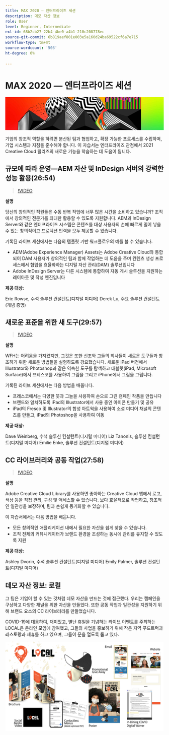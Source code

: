 ```yaml
---
title: MAX 2020 — 엔터프라이즈 세션
description: 데모 자산 정보
role: User
level: Beginner, Intermediate
exl-id: 68b2cb27-22b4-4be0-a4b1-210c208778ec
source-git-commit: 6b819aef801e003e5a160d24ba69522cf6a7e715
workflow-type: tm+mt
source-wordcount: '503'
ht-degree: 0%

---
```


# MAX 2020 — 엔터프라이즈 세션

![최대 2020 영웅 이미지](../assets/MAX2020.jpg)

기업의 창조적 역할을 하려면 분산된 팀과 협업하고, 확장 가능한 프로세스를 수립하며, 기업 시스템과 지침을 준수해야 합니다. 이 자습서는 엔터프라이즈 관점에서 2021 Creative Cloud 릴리즈의 새로운 기능을 학습하는 데 도움이 됩니다.

## 규모에 따라 운영—AEM 자산 및 InDesign 서버의 강력한 성능 활용(26:54)

>[!VIDEO](https://video.tv.adobe.com/v/327112?hidetitle=true)

**설명**

당신의 창의적인 직원들은 수동 반복 작업에 너무 많은 시간을 소비하고 있습니까? 조직에서 창의적인 전문가를 최대한 활용할 수 있도록 지원합니다. AEM과 InDesign Server와 같은 엔터프라이즈 시스템은 콘텐츠를 대상 사용자의 손에 빠르게 밀어 넣을 수 있는 창의적이고 프로덕션 인력을 모두 제공할 수 있습니다.

기록된 라이브 세션에서는 다음의 템플릿 기반 워크플로우의 예를 볼 수 있습니다.
* AEM(Adobe Experience Manager) Assets는 Adobe Creative Cloud와 통합되어 DAM 사용자가 창의적인 팀과 함께 작업하는 데 도움을 주며 컨텐츠 생성 프로세스에서 협업을 효율화하는 디지털 자산 관리(DAM) 솔루션입니다
* Adobe InDesign Server는 다른 시스템에 통합하여 자동 게시 솔루션을 지원하는 레이아웃 및 작성 엔진입니다

**제공 대상:**

Eric Rowse, 수석 솔루션 컨설턴트(디지털 미디어)
Derek Lu, 주요 솔루션 컨설턴트(개념 증명)

## 새로운 표준을 위한 새 도구(29:57)

>[!VIDEO](https://video.tv.adobe.com/v/328232?hidetitle=true)

**설명**

WFH는 어려움을 가져왔지만, 그것은 또한 신조와 그들의 회사들이 새로운 도구들과 창조하기 위한 새로운 방법들을 실험하도록 강요했습니다. 새로운 iPad 버전에서 Illustrator와 Photoshop과 같은 익숙한 도구를 탐색하고 태블릿(iPad, Microsoft Surface)에서 프레스코를 사용하여 그림을 그리고 iPhone에서 그림을 그립니다.

기록된 라이브 세션에서는 다음 방법을 배웁니다.
* 프레스코에서는 다양한 붓과 그늘을 사용하여 손으로 그린 캠페인 작품을 만듭니다
* 브랜드와 일치하도록 iPad의 Illustrator에서 사용 중인 아이콘 만들기 및 공유
* iPad의 Fresco 및 Illustrator의 합성 아트웍을 사용하여 소셜 미디어 채널의 콘텐츠를 만들고, iPad의 Photoshop을 사용하여 이동

**제공 대상:**

Dave Weinberg, 수석 솔루션 컨설턴트(디지털 미디어)
Liz Tanonis, 솔루션 컨설턴트(디지털 미디어)
Emilie Enke, 솔루션 컨설턴트(디지털 미디어)

## CC 라이브러리와 공동 작업(27:58)

>[!VIDEO](https://video.tv.adobe.com/v/328199?hidetitle=true)

**설명**

Adobe Creative Cloud Library를 사용하면 좋아하는 Creative Cloud 앱에서 로고, 색상 등을 직접 관리, 구성 및 액세스할 수 있습니다. 보다 효율적으로 작업하고, 창조적인 일관성을 보장하며, 팀과 손쉽게 동기화할 수 있습니다.

이 자습서에서는 다음 방법을 배웁니다.
* 모든 창의적인 애플리케이션 내에서 필요한 자산을 쉽게 찾을 수 있습니다.
* 조직 전체의 커뮤니케이터가 브랜드 환경을 조성하는 동시에 관리를 유지할 수 있도록 지원

**제공 대상:**

Ashley Dvorin, 수석 솔루션 컨설턴트(디지털 미디어)
Emily Palmer, 솔루션 컨설턴트(디지털 미디어)

## 데모 자산 정보: 로컬

그 팀은 기업이 할 수 있는 것처럼 데모 자산을 만드는 것에 접근했다. 우리는 캠페인을 구상하고 다양한 채널을 위한 자산을 만들었다. 또한 공동 작업과 일관성을 지원하기 위해 브랜드 요소의 CC 라이브러리를 만들었습니다.

COVID-19에 대응하여, 재미있고, 별난 휴일을 기념하는 라이브 이벤트를 주최하는 LOCAL은 온라인 모임에 참여했고, 그들의 사업을 홍보하기 위해 작은 지역 푸드트럭과 레스토랑과 제휴를 하고 있으며, 그들이 문을 열도록 돕고 있다.

![로컬 데모 자산](../assets/demo_local_assets-WIP-v1.jpg)
